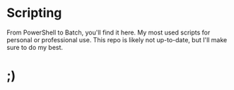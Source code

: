 # Scripting
From PowerShell to Batch, you'll find it here. My most used scripts for personal or professional use. This repo is likely not up-to-date, but I'll make sure to do my best.
# ;)
